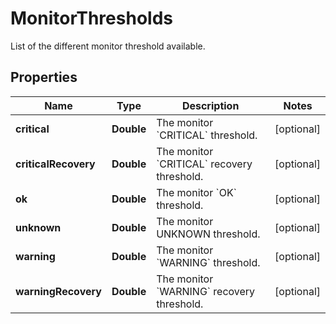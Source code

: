# MonitorThresholds

List of the different monitor threshold available.

## Properties

| Name                 | Type       | Description                                          | Notes      |
| -------------------- | ---------- | ---------------------------------------------------- | ---------- |
| **critical**         | **Double** | The monitor &#x60;CRITICAL&#x60; threshold.          | [optional] |
| **criticalRecovery** | **Double** | The monitor &#x60;CRITICAL&#x60; recovery threshold. | [optional] |
| **ok**               | **Double** | The monitor &#x60;OK&#x60; threshold.                | [optional] |
| **unknown**          | **Double** | The monitor UNKNOWN threshold.                       | [optional] |
| **warning**          | **Double** | The monitor &#x60;WARNING&#x60; threshold.           | [optional] |
| **warningRecovery**  | **Double** | The monitor &#x60;WARNING&#x60; recovery threshold.  | [optional] |
